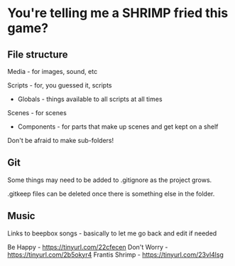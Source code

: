 # You're telling me a SHRIMP fried this game?

## File structure

Media - for images, sound, etc

Scripts - for, you guessed it, scripts
 - Globals - things available to all scripts at all times

Scenes - for scenes
 - Components - for parts that make up scenes and get kept on a shelf

Don't be afraid to make sub-folders!

## Git

Some things may need to be added to .gitignore as the project grows.

.gitkeep files can be deleted once there is something else in the folder.


## Music
Links to beepbox songs - basically to let me go back and edit if needed

Be Happy - https://tinyurl.com/22cfecen 
Don't Worry - https://tinyurl.com/2b5okyr4
Frantis Shrimp - https://tinyurl.com/23vl4lsg
